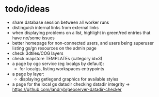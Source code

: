# todo/ideas
- share database session between all worker runs
- distinguish internal links from external links
- when displaying problems on a list, highlight in green/red entries that have no/some issues
- better homepage for non-connected users, and users being superuser listing gs/gn resources on the admin page
- check 3dtiles/COG layers
- check mapstore TEMPLATEs (category id=3)
- a page by ogc service (eg localgs by default):
  - for localgs, listing workspaces entrypoints
- a page by layer:
  - displaying getlegend graphics for available styles
- a page for the local gs datadir checking datadir integrity -> https://github.com/landryb/geoserver-datadir-checker
